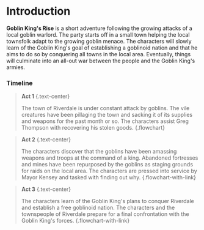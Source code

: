 # Introduction
**Goblin King's Rise** is a short adventure following the growing attacks of a local goblin warlord. The party starts off in a small town helping the local townsfolk adapt to the growing goblin menace. The characters will slowly learn of the Goblin King's goal of establishing a goblinoid nation and that he aims to do so by conquering all towns in the local area. Eventually, things will culminate into an all-out war between the people and the Goblin King's armies.

### Timeline
>**Act 1**
{.text-center}
>
>The town of Riverdale is under constant attack by goblins. The vile creatures have been pillaging the town and sacking it of its supplies and weapons for the past month or so. The characters assist Greg Thompson with recovering his stolen goods.
{.flowchart}

>**Act 2**
{.text-center}
>
>The characters discover that the goblins have been amassing weapons and troops at the command of a king. Abandoned fortresses and mines have been repurposed by the goblins as staging grounds for raids on the local area. The characters are pressed into service by Mayor Kensey and tasked with finding out why.
{.flowchart-with-link}

>**Act 3**
{.text-center}
>
>The characters learn of the Goblin King's plans to conquer Riverdale and establish a free goblinoid nation. The characters and the townspeople of Riverdale prepare for a final confrontation with the Goblin King's forces.
{.flowchart-with-link}